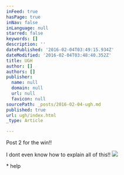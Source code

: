 ```yaml
---
inFeed: true
hasPage: true
inNav: false
inLanguage: null
starred: false
keywords: []
description: ''
datePublished: '2016-02-04T03:49:15.934Z'
dateModified: '2016-02-04T03:48:40.352Z'
title: UGH
author: []
authors: []
publisher:
  name: null
  domain: null
  url: null
  favicon: null
sourcePath: _posts/2016-02-04-ugh.md
published: true
url: ugh/index.html
_type: Article

---
```

Post 2 for the win!!

I dont even know how to explain all of this!!
![](https://the-grid-user-content.s3-us-west-2.amazonaws.com/3afe7b33-9946-47b3-abc7-4ae044748b71.png)

\* help
